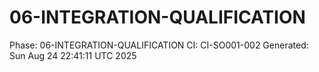 # 06-INTEGRATION-QUALIFICATION
Phase: 06-INTEGRATION-QUALIFICATION
CI: CI-SO001-002
Generated: Sun Aug 24 22:41:11 UTC 2025

